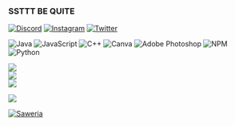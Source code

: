 ### SSTTT BE QUITE

[![Discord](https://img.shields.io/badge/Discord-%237289DA.svg?logo=discord&logoColor=white)](https://discord.gg/ga27nEngK5) [![Instagram](https://img.shields.io/badge/Instagram-%23E4405F.svg?logo=Instagram&logoColor=white)](https://instagram.com/quietartx) [![Twitter](https://img.shields.io/badge/Twitter-%231DA1F2.svg?logo=Twitter&logoColor=white)](https://twitter.com/RyujiR4) 

![Java](https://img.shields.io/badge/java-%23ED8B00.svg?style=flat&logo=java&logoColor=white) ![JavaScript](https://img.shields.io/badge/javascript-%23323330.svg?style=flat&logo=javascript&logoColor=%23F7DF1E) ![C++](https://img.shields.io/badge/c++-%2300599C.svg?style=flat&logo=c%2B%2B&logoColor=white) ![Canva](https://img.shields.io/badge/Canva-%2300C4CC.svg?style=flat&logo=Canva&logoColor=white) ![Adobe Photoshop](https://img.shields.io/badge/adobephotoshop-%2331A8FF.svg?style=flat&logo=adobephotoshop&logoColor=white) ![NPM](https://img.shields.io/badge/NPM-%23000000.svg?style=flat&logo=npm&logoColor=white) ![Python](https://img.shields.io/badge/python-3670A0?style=flat&logo=python&logoColor=ffdd54)

![](https://github-readme-stats.vercel.app/api?username=QuietArtX&theme=omni&hide_border=false&include_all_commits=false&count_private=false)<br/>
![](https://github-readme-streak-stats.herokuapp.com/?user=QuietArtX&theme=omni&hide_border=false)<br/>
![](https://github-readme-stats.vercel.app/api/top-langs/?username=QuietArtX&theme=omni&hide_border=false&include_all_commits=false&count_private=false&layout=compact)

![](https://github-profile-trophy.vercel.app/?username=QuietArtX&theme=discord&no-frame=true&no-bg=true&margin-w=4)

[![Saweria](https://img.shields.io/badge/Buy%20Me%20a%20Coffee-ffdd00?style=for-the-badge&logo=buy-me-a-coffee&logoColor=black)](https://saweria.co/quietartx) 

 
